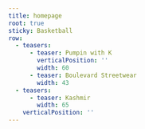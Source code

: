 ```yaml
---
title: homepage
root: true
sticky: Basketball
row:
  - teasers:
      - teaser: Pumpin with K
        verticalPosition: ''
        width: 60
      - teaser: Boulevard Streetwear
        width: 43
  - teasers:
      - teaser: Kashmir
        width: 65
    verticalPosition: ''
---
```


